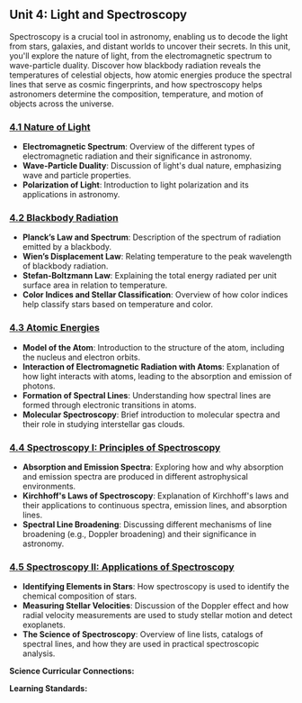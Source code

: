 ## Unit 4: Light and Spectroscopy 

Spectroscopy is a crucial tool in astronomy, enabling us to decode the light from stars, galaxies, and distant worlds to uncover their secrets. In this unit, you'll explore the nature of light, from the electromagnetic spectrum to wave-particle duality. Discover how blackbody radiation reveals the temperatures of celestial objects, how atomic energies produce the spectral lines that serve as cosmic fingerprints, and how spectroscopy helps astronomers determine the composition, temperature, and motion of objects across the universe. 

### [4.1 Nature of Light](https://github.com/teaghan/astronomy-12/tree/main/Unit4/4_1_nature_of_light)
- **Electromagnetic Spectrum**: Overview of the different types of electromagnetic radiation and their significance in astronomy.
- **Wave-Particle Duality**: Discussion of light's dual nature, emphasizing wave and particle properties.
- **Polarization of Light**: Introduction to light polarization and its applications in astronomy.

### [4.2 Blackbody Radiation](https://github.com/teaghan/astronomy-12/tree/main/Unit4/4_2_blackbody.ipynb)
- **Planck’s Law and Spectrum**: Description of the spectrum of radiation emitted by a blackbody.
- **Wien’s Displacement Law**: Relating temperature to the peak wavelength of blackbody radiation.
- **Stefan-Boltzmann Law**: Explaining the total energy radiated per unit surface area in relation to temperature.
- **Color Indices and Stellar Classification**: Overview of how color indices help classify stars based on temperature and color.

### [4.3 Atomic Energies](https://github.com/teaghan/astronomy-12/tree/main/Unit4/4_3_atomic_energies.ipynb)
- **Model of the Atom**: Introduction to the structure of the atom, including the nucleus and electron orbits.
- **Interaction of Electromagnetic Radiation with Atoms**: Explanation of how light interacts with atoms, leading to the absorption and emission of photons.
- **Formation of Spectral Lines**: Understanding how spectral lines are formed through electronic transitions in atoms.
- **Molecular Spectroscopy**: Brief introduction to molecular spectra and their role in studying interstellar gas clouds.

### [4.4 Spectroscopy I: Principles of Spectroscopy](https://github.com/teaghan/astronomy-12/tree/main/Unit4/4_4_spectroscopy_1.ipynb)
- **Absorption and Emission Spectra**: Exploring how and why absorption and emission spectra are produced in different astrophysical environments.
- **Kirchhoff's Laws of Spectroscopy**: Explanation of Kirchhoff's laws and their applications to continuous spectra, emission lines, and absorption lines.
- **Spectral Line Broadening**: Discussing different mechanisms of line broadening (e.g., Doppler broadening) and their significance in astronomy.

### [4.5 Spectroscopy II: Applications of Spectroscopy](https://github.com/teaghan/astronomy-12/tree/main/Unit4/4_5_spectroscopy_2.ipynb)
- **Identifying Elements in Stars**: How spectroscopy is used to identify the chemical composition of stars.
- **Measuring Stellar Velocities**: Discussion of the Doppler effect and how radial velocity measurements are used to study stellar motion and detect exoplanets.
- **The Science of Spectroscopy**: Overview of line lists, catalogs of spectral lines, and how they are used in practical spectroscopic analysis.

**Science Curricular Connections:**

**Learning Standards:**